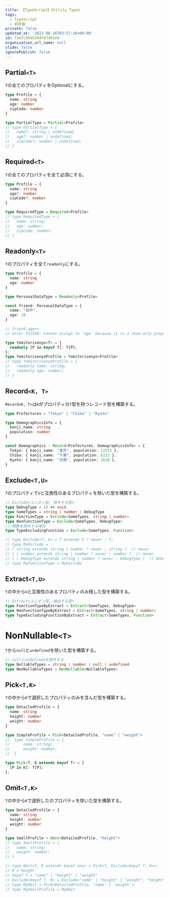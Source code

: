 ```yaml
---
title: 【TypeScript】Utility Types
tags:
  - TypeScript
  - 初学者
private: false
updated_at: '2022-06-16T03:57:16+09:00'
id: f3efc0595394f6fd01e0
organization_url_name: null
slide: false
ignorePublish: false
---
```

## Partial`<T>`
`T`の全てのプロパティをOptionalにする。
```ts
type Profile = {
  name: string
  age: number
  zipCode: number
}

type PartialType = Partial<Profile>
// type PartialType = {
//   name?: string | undefined;
//   age?: number | undefined;
//   zipCode?: number | undefined;
// }
```

## Required`<T>`

`T`の全てのプロパティを全て必須にする。

```ts
type Profile = {
  name: string
  age?: number
  zipCode?: number
}

type RequiredType = Required<Profile>
// type RequiredType = {
//   name: string;
//   age: number;
//   zipCode: number;
// }
```

## Readonly`<T>`
`T`のプロパティを全て`readonly`にする。

```ts
type Profile = {
  name: string
  age: number
}

type PersonalDataType = Readonly<Profile>

const friend: PersonalDataType = {
  name: "田中",
  age: 19
}

// friend.age++
// error TS2540: Cannot assign to 'age' because it is a read-only property.

type Yomitorisenyo<T> = {
  readonly [P in keyof T]: T[P];
};
type YomitorisenyoProfile = Yomitorisenyo<Profile>
// type YomitorisenyoProfile = {
//   readonly name: string;
//   readonly age: number;
// }

```

## Record`<K, T>`
`Record<K, T>`は`K`がプロパティの`T`型を持つレコード型を構築する。

```ts
type Prefectures = "Tokyo" | "Chiba" | "Kyoto"

type DemographicsInfo = {
  kanji_name: string
  population: number
}

const Demographics : Record<Prefectures, DemographicsInfo> = {
  Tokyo: { kanji_name: "東京", population: 13515 },
  Chiba: { kanji_name: "千葉", population: 6223 },
  Kyoto: { kanji_name: "京都", population: 2610 },
}
```


## Exclude`<T,U>`
`T`のプロパティで`U`と互換性のあるプロパティを除いた型を構築する。
```ts
// Exclude<ユニオン型, 除外する型>
type DebugType = () => void
type SomeTypes = string | number | DebugType
type FunctionType = Exclude<SomeTypes, string | number>
type NonFunctionType = Exclude<SomeTypes, DebugType>
// 関数を除外する場合
type TypeExcludingFunction = Exclude<SomeTypes, Function>

// type Exclude<T, U> = T extends U ? never : T;
// type MyExclude = 
// ( string extends string | number ? never : string )  // never
// | ( number extends string | number ? never : number )  // never
// | ( DebugType extends string | number ? never : DebugType )  // DebugType
// type MyFunctionType = MyExclude

```

## Extract`<T,U>`
`T`の中から`U`と互換性のあるプロパティのみ残した型を構築する。

```ts
// Extract<ユニオン型, 抽出する型>
type FunctionTypeByExtract = Extract<SomeTypes, DebugType>
type NonFunctionTypeByExtract = Extract<SomeTypes, string | number>
type TypeExcludingFunctionByExtract = Extract<SomeTypes, Function>
```

# NonNullable`<T>`
`T`から`null`と`undefined`を除いた型を構築する。
```ts
// nullとundefinedを除外する
type NullableTypes = string | number | null | undefined
type NonNullableTypes = NonNullable<NullableTypes>
```

## Pick`<T,K>`
`T`の中から`K`で選択したプロパティのみを含んだ型を構築する。

```ts
type DetailedProfile = {
  name: string
  height: number
  weight: number
}

type SimpleProfile = Pick<DetailedProfile, "name" | "weight">
//  type SimpleProfile = {
//      name: string;
//      weight: number;
//  }

type Pick<T, K extends keyof T> = {
  [P in K]: T[P];
};
```

## Omit`<T,K>`
`T`の中から`K`で選択したのプロパティを除いた型を構築する。

```ts
type DetailedProfile = {
  name: string
  height: number
  weight: number
}

type SmallProfile = Omit<DetailedProfile, "height">
// type SmallProfile = {
//   name: string;
//   weight: number;
// }

// type Omit<T, K extends keyof any> = Pick<T, Exclude<keyof T, K>>;
// K = height
// keyof T = "name" | "height" | "weight"
// Exclude<keyof T, K> = Exclude<"name" | "height" | "weight", "height"> = "name", "weight"
// type MyOmit = Pick<DetailedProfile, 'name' | 'weight'>;
// type MySmallProfile = MyOmit
```
